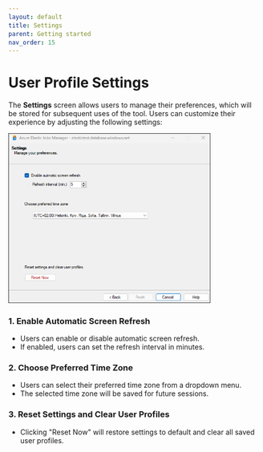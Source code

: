 ```yaml
---
layout: default
title: Settings
parent: Getting started
nav_order: 15
---
```

# User Profile Settings
The **Settings** screen allows users to manage their preferences, which will be stored for subsequent uses of the tool. Users can customize their experience by adjusting the following settings:

<img src="../../media/settings-screen.png"  style="width:80%; height:80%">

### 1. Enable Automatic Screen Refresh
- Users can enable or disable automatic screen refresh.
- If enabled, users can set the refresh interval in minutes.

### 2. Choose Preferred Time Zone
- Users can select their preferred time zone from a dropdown menu.
- The selected time zone will be saved for future sessions.

### 3. Reset Settings and Clear User Profiles
- Clicking "Reset Now" will restore settings to default and clear all saved user profiles.


